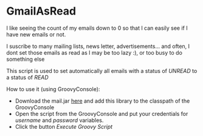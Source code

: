 GmailAsRead
=============

I like seeing the count of my emails down to 0 so that I can easily see if I have new emails or not.

I suscribe to many mailing lists, news letter, advertisements... and often, I dont set those emails as read
as I may be too lazy :), or too busy to do something else

This script is used to set automatically all emails with a status of _UNREAD_ to a status of _READ_

How to use it (using GroovyConsole):
- Download the mail.jar [here](http://www.oracle.com/technetwork/java/javamail/index.html) and add this library to the classpath of the GroovyConsole
- Open the script from the GroovyConsole and put your credentials for _username_ and _password_ variables. 
- Click the button _Execute Groovy Script_


